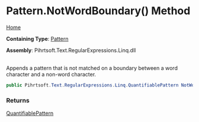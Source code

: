 # Pattern\.NotWordBoundary\(\) Method

[Home](../../../../../../README.md)

**Containing Type**: [Pattern](../README.md)

**Assembly**: Pihrtsoft\.Text\.RegularExpressions\.Linq\.dll

\
Appends a pattern that is not matched on a boundary between a word character and a non\-word character\.

```csharp
public Pihrtsoft.Text.RegularExpressions.Linq.QuantifiablePattern NotWordBoundary()
```

### Returns

[QuantifiablePattern](../../QuantifiablePattern/README.md)

